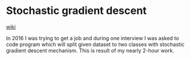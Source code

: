 # Stochastic gradient descent
[wiki](https://en.wikipedia.org/wiki/Stochastic_gradient_descent)

In 2016 I was trying to get a job and during one interview I was asked to code program which will split given dataset to two classes with stochastic gradient descent mechanism. This is result of my nearly 2-hour work.
